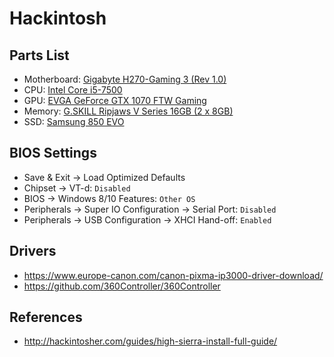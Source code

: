# Hackintosh

## Parts List

- Motherboard: [Gigabyte H270-Gaming 3 (Rev 1.0)](http://www.gigabyte.us/Motherboard/GA-H270-Gaming-3-rev-10)
- CPU: [Intel Core i5-7500](https://ark.intel.com/products/97123/Intel-Core-i5-7500-Processor-6M-Cache-up-to-3_80-GHz)
- GPU: [EVGA GeForce GTX 1070 FTW Gaming](https://www.evga.com/Products/Product.aspx?pn=08G-P4-6276-KR)
- Memory: [G.SKILL Ripjaws V Series 16GB (2 x 8GB)](http://www.gskill.com/en/product/f4-2400c15d-16gvr)
- SSD: [Samsung 850 EVO](https://www.samsung.com/us/computing/memory-storage/solid-state-drives/ssd-850-evo-2-5-sata-iii-250gb-mz-75e250b-am/)

## BIOS Settings

- Save & Exit -> Load Optimized Defaults
- Chipset -> VT-d: `Disabled`
- BIOS -> Windows 8/10 Features: `Other OS`
- Peripherals -> Super IO Configuration -> Serial Port: `Disabled`
- Peripherals -> USB Configuration -> XHCI Hand-off: `Enabled`

## Drivers

- https://www.europe-canon.com/canon-pixma-ip3000-driver-download/
- https://github.com/360Controller/360Controller

## References

- http://hackintosher.com/guides/high-sierra-install-full-guide/
